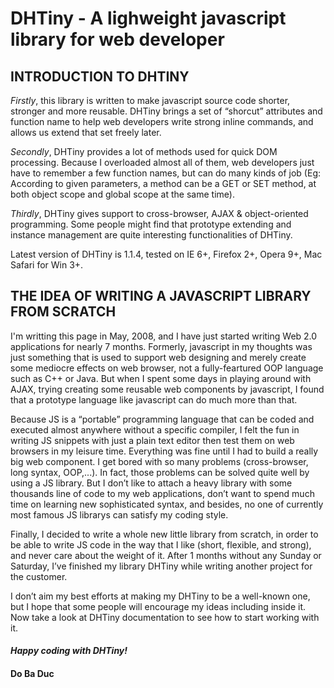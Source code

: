 # DHTiny - A lighweight javascript library for web developer

## INTRODUCTION TO DHTINY

_Firstly_, this library is written to make javascript source code shorter, stronger and more reusable. DHTiny brings a set of “shorcut” attributes and function name to help web developers write strong inline commands, and allows us extend that set freely later.

_Secondly_, DHTiny provides a lot of methods used for quick DOM processing. Because I overloaded almost all of them, web developers just have to remember a few function names, but can do many kinds of job (Eg: According to given parameters, a method can be a GET or SET method, at both object scope and global scope at the same time).

_Thirdly_, DHTiny gives support to cross-browser, AJAX & object-oriented programming. Some people might find that prototype extending and instance management are quite interesting functionalities of DHTiny.

Latest version of DHTiny is 1.1.4, tested on IE 6+, Firefox 2+, Opera 9+, Mac Safari for Win 3+.

## THE IDEA OF WRITING A JAVASCRIPT LIBRARY FROM SCRATCH

I'm writting this page in May, 2008, and I have just started writing Web 2.0 applications for nearly 7 months. Formerly, javascript in my thoughts was just something that is used to support web designing and merely create some mediocre effects on web browser, not a fully-feartured OOP language such as C++ or Java. But when I spent some days in playing around with AJAX, trying creating some reusable web components by javascript, I found that a prototype language like javascript can do much more than that.

Because JS is a “portable” programming language that can be coded and executed almost anywhere without a specific compiler, I felt the fun in writing JS snippets with just a plain text editor then test them on web browsers in my leisure time. Everything was fine until I had to build a really big web component. I get bored with so many problems (cross-browser, long syntax, OOP,...). In fact, those problems can be solved quite well by using a JS library. But I don’t like to attach a heavy library with some thousands line of code to my web applications, don’t want to spend much time on learning new sophisticated syntax, and besides, no one of currently most famous JS librarys can satisfy my coding style.

Finally, I decided to write a whole new little library from scratch, in order to be able to write JS code in the way that I like (short, flexible, and strong), and never care about the weight of it. After 1 months without any Sunday or Saturday, I’ve finished my library DHTiny while writing another project for the customer.

I don’t aim my best efforts at making my DHTiny to be a well-known one, but I hope that some people will encourage my ideas including inside it. Now take a look at DHTiny documentation to see how to start working with it.

#### _Happy coding with DHTiny!_

#### Do Ba Duc
